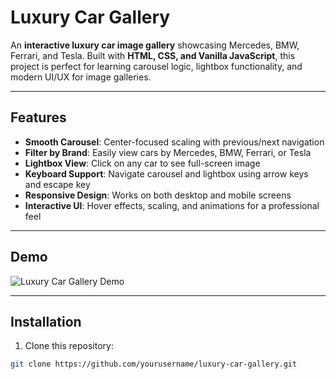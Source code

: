 # Luxury Car Gallery

An **interactive luxury car image gallery** showcasing Mercedes, BMW, Ferrari, and Tesla. Built with **HTML, CSS, and Vanilla JavaScript**, this project is perfect for learning carousel logic, lightbox functionality, and modern UI/UX for image galleries.

---

## Features

- **Smooth Carousel**: Center-focused scaling with previous/next navigation  
- **Filter by Brand**: Easily view cars by Mercedes, BMW, Ferrari, or Tesla  
- **Lightbox View**: Click on any car to see full-screen image  
- **Keyboard Support**: Navigate carousel and lightbox using arrow keys and escape key  
- **Responsive Design**: Works on both desktop and mobile screens  
- **Interactive UI**: Hover effects, scaling, and animations for a professional feel  

---

## Demo

![Luxury Car Gallery Demo](link-to-your-screenshot-or-gif)

---

## Installation

1. Clone this repository:

```bash
git clone https://github.com/yourusername/luxury-car-gallery.git
